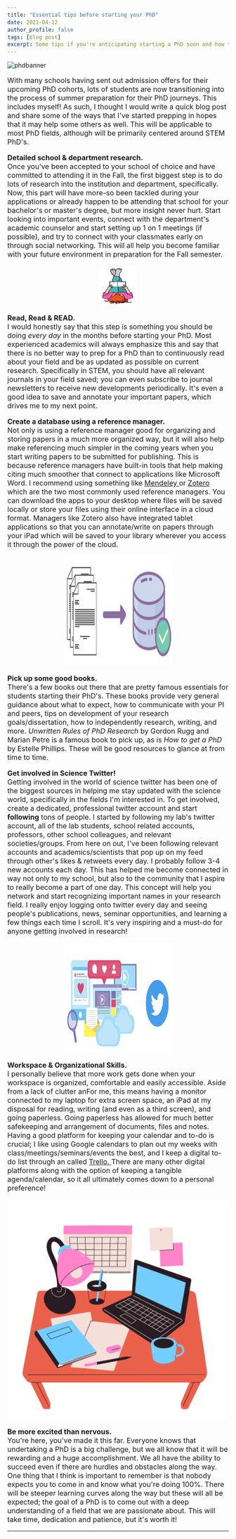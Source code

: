 ```yaml
---
title: "Essential tips before starting your PhD"
date: 2021-04-12
author_profile: false
tags: [blog post]
excerpt: Some tips if you're anticipating starting a PhD soon and how to (help) become prepared for the journey that lies ahead!
---
```

<img src="/images/gradbanner.png" alt="phdbanner" class = "center">

<p style="font-size:16px"> With many schools having sent out admission offers for their upcoming PhD cohorts, lots of students are now transitioning into the process of summer preparation for their PhD journeys. This includes myself! As such, I thought I would write a quick blog post and share some of the ways that I've started prepping in hopes that it may help some others as well. This will be applicable to most PhD fields, although will be primarily centered around STEM PhD's. </p>

<p style="font-size:16px"><b>Detailed school & department research.</b> <br>
Once you've been accepted to your school of choice and have committed to attending it in the Fall, the first biggest step is to do lots of research into the institution and department, specifically. Now, this part will have more-so been tackled during your applications or already happen to be attending that school for your bachelor's or master's degree, but more insight never hurt. Start looking into important events, connect with the department's academic counselor and start setting up 1 on 1 meetings (if possible), and try to connect with your classmates early on through social networking. This will all help you become familiar with your future environment in preparation for the Fall semester. </p>

<center><img src="/images/read2.png" alt="read2" width="90" height="90"></center>

<p style="font-size:16px"><b>Read, Read & READ.</b> <br>
I would honestly say that this step is something you should be doing <i> every day </i> in the months before starting your PhD. Most experienced academics will always emphasize this and say that there is no better way to prep for a PhD than to continuously read about your field and be as updated as possible on current research. Specifically in STEM, you should have all relevant journals in your field saved; you can even subscribe to journal newsletters to receive new developments periodically. It's even a good idea to save and annotate your important papers, which drives me to my next point. </p>

<p style="font-size:16px"><b>Create a database using a reference manager.</b> <br>
Not only is using a reference manager good for organizing and storing papers in a much more organized way, but it will also help make referencing much simpler in the coming years when you start writing papers to be submitted for publishing. This is because reference managers have built-in tools that help making citing much smoother that connect to applications like Microsoft Word. I recommend using something like <a href="https://www.mendeley.com/?interaction_required=true"> Mendeley </a> or <a href="https://www.zotero.org/"> Zotero </a> which are the two most commonly used reference managers. You can download the apps to your desktop where files will be saved locally or store your files using their online interface in a cloud format. Managers like Zotero also have integrated tablet applications so that you can annotate/write on papers through your iPad which will be saved to your library wherever you access it through the power of the cloud. </p>

<center><img src="/images/database.png" alt="database" width="250" height="250"></center>

<p style="font-size:16px"><b>Pick up some good books.</b> <br>
There's a few books out there that are pretty famous essentials for students starting their PhD's. These books provide very general guidance about what to expect, how to communicate with your PI and peers, tips on development of your research goals/dissertation, how to independently research, writing, and more. <i> Unwritten Rules of PhD Research </i> by Gordon Rugg and Marian Petre is a famous book to pick up, as is <i> How to get a PhD </i> by Estelle Phillips. These will be good resources to glance at from time to time. </p>

<p style="font-size:16px"><b> Get involved in Science Twitter! </b> <br>
Getting involved in the world of science twitter has been one of the biggest sources in helping me stay updated with the science world, specifically in the fields I'm interested in. To get involved, create a dedicated, professional twitter account and start <b>following</b> tons of people. I started by following my lab's twitter account, all of the lab students, school related accounts, professors, other school colleagues, and relevant societies/groups. From here on out, I've been following relevant accounts and academics/scientists that pop up on my feed through other's likes & retweets every day. I probably follow 3-4 new accounts each day. This has helped me become connected in way not only to my school, but also to the community that I aspire to really become a part of one day. This concept will help you network and start recognizing important names in your research field. I really enjoy logging onto twitter every day and seeing people's publications, news, seminar opportunities, and learning a few things each time I scroll. It's very inspiring and a must-do for anyone getting involved in research! </p>

<center><img src="/images/twitter.png" alt="twitter" width="250" height="250"></center>

<p style="font-size:16px"><b> Workspace & Organizational Skills. </b> <br>
I personally believe that more work gets done when your workspace is organized, comfortable and easily accessible. Aside from a lack of clutter anFor me, this means having a monitor connected to my laptop for extra screen space, an iPad at my disposal for reading, writing (and even as a third screen), and going paperless. Going paperless has allowed for much better safekeeping and arrangement of documents, files and notes. Having a good platform for keeping your calendar and to-do is crucial; I like using Google calendars to plan out my weeks with class/meetings/seminars/events the best, and I keep a digital to-do list through an called <a href="https://trello.com/en-US"> Trello. </a> There are many other digital platforms along with the option of keeping a tangible agenda/calendar, so it all ultimately comes down to a personal preference! </p>

<center><img src="/images/workspace.png" alt="workspace" width="500" height="500"></center>

<p style="font-size:16px"><b>Be more excited than nervous.</b> <br>
You're here, you've made it this far. Everyone knows that undertaking a PhD is a big challenge, but we all know that it will be rewarding and a huge accomplishment. We all have the ability to succeed even if there are hurdles and obstacles along the way. One thing that I think is important to remember is that nobody expects you to come in and know what you're doing 100%. There will be steeper learning curves along the way but these will all be expected; the goal of a PhD is to come out with a deep understanding of a field that we are passionate about. This will take time, dedication and patience, but it's worth it! </p>

<hr>
